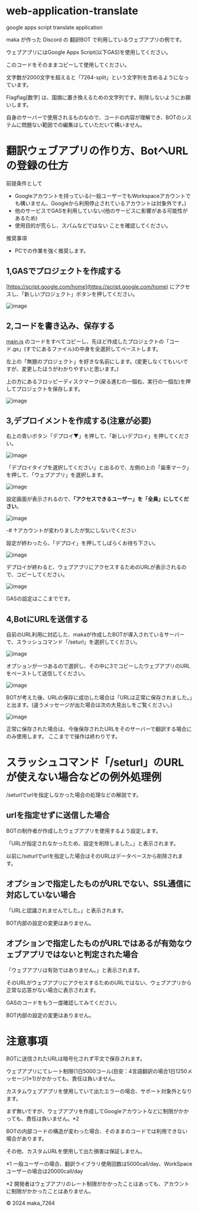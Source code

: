 # web-application-translate
google apps script translate application 

maka が作った Discord の 翻訳BOT で利用しているウェブアプリの例です。

ウェブアプリにはGoogle Apps Script(以下GAS)を使用してください。

このコードをそのままコピーして使用してください。

文字数が2000文字を超えると「7264-split」という文字列を含めるようになっています。

Flagflag[数字] は、国旗に置き換えるための文字列です。削除しないようにお願いします。

自身のサーバーで使用されるものなので、コードの内容が理解でき、BOTのシステムに問題ない範囲での編集はしていただいて構いません。

# 翻訳ウェブアプリの作り方、BotへURLの登録の仕方
前提条件として
- Googleアカウントを持っている(一般ユーザーでもWorkspaceアカウントでも構いません、Googleから利用停止されているアカウントは対象外です。)
- 他のサービスでGASを利用していない(他のサービスに影響がある可能性があるため)
- 使用目的が荒らし、スパムなどではない
ことを確認してください。

推奨事項
- PCでの作業を強く推奨します。

## 1,GASでプロジェクトを作成する
[https://script.google.com/home](https://script.google.com/home) にアクセスし、「新しいプロジェクト」ボタンを押してください。

![image](https://github.com/user-attachments/assets/b6771567-d5d3-483a-8426-f1d260672a74)
## 2,コードを書き込み、保存する
[main.js](https://github.com/makamaika/web-application-translate/blob/main/main.js) のコードをすべてコピーし、先ほど作成したプロジェクトの「コード.gs」(すでにあるファイル)の中身を全選択してペーストします。

左上の「無題のプロジェクト」を好きな名前にします。(変更しなくてもいいですが、変更したほうがわかりやすいと思います。)

上の方にあるフロッピーディスクマーク(戻る進むの一個右、実行の一個左)を押してプロジェクトを保存します。

![image](https://github.com/user-attachments/assets/42b2a93d-acfe-40ea-b5d2-a9b380e06e0c)
## 3,デプロイメントを作成する(注意が必要)
右上の青いボタン「デプロイ▼」を押して、「新しいデプロイ」を押してください。

![image](https://github.com/user-attachments/assets/9c71e42c-b05a-4a4e-9546-28b1f2bc9cca)

「デプロイタイプを選択してください」と出るので、左側の上の「歯車マーク」を押して、「ウェブアプリ」を選択します。

![image](https://github.com/user-attachments/assets/21e1f11d-8ed8-4260-bd19-9231862d96cd)

設定画面が表示されるので、__**「アクセスできるユーザー」を「全員」にしてください**__。

![image](https://github.com/user-attachments/assets/9def56f3-b28d-4614-b403-17d26a8b748a)

-# ↑アカウントが変わりましたが気にしないでください

設定が終わったら、「デプロイ」を押してしばらくお待ち下さい。

![image](https://github.com/user-attachments/assets/75fd96b1-0a2f-4b24-bb6e-ebd94fb1dfdb)

デプロイが終わると、ウェブアプリにアクセスするためのURLが表示されるので、コピーしてください。

![image](https://github.com/user-attachments/assets/a3e126c9-ae5b-4bd1-82a8-f1454b1fb932)

GASの設定はここまでです。
## 4,BotにURLを送信する
自前のURL利用に対応した、makaが作成したBOTが導入されているサーバーで、スラッシュコマンド「/seturl」を選択してください。

![image](https://github.com/user-attachments/assets/e3cca7d9-544b-4537-b859-9df702bd531d)

オプションが一つあるので選択し、その中に3でコピーしたウェブアプリのURLをペーストして送信してください。

![image](https://github.com/user-attachments/assets/dc5c6bbf-ce4f-4ce7-8544-bede370ddffc)

BOTが考えた後、URLの保存に成功した場合は「URLは正常に保存されました。」と出ます。(違うメッセージが出た場合は次の大見出しをご覧ください。)

![image](https://github.com/user-attachments/assets/750cc83b-9eaf-4539-8661-b60b7d56a0a5)

正常に保存された場合は、今後保存されたURLをそのサーバーで翻訳する場合にのみ使用します。
ここまでで操作は終わりです。

# スラッシュコマンド「/seturl」のURLが使えない場合などの例外処理例
/seturlでurlを指定しなかった場合の処理などの解説です。
## urlを指定せずに送信した場合
BOTの制作者が作成したウェブアプリを使用するよう設定します。

「URLが指定されなかったため、設定を削除しました。」と表示されます。

以前に/seturlでurlを指定した場合はそのURLはデータベースから削除されます。
## オプションで指定したものがURLでない、SSL通信に対応していない場合
「URLと認識されませんでした。」と表示されます。

BOT内部の設定の変更はありません。
## オプションで指定したものがURLではあるが有効なウェブアプリではないと判定された場合
「ウェブアプリは有効ではありません。」と表示されます。

そのURLがウェブアプリにアクセスするためのURLではない、ウェブアプリから正常な応答がない場合に表示されます。

GASのコードをもう一度確認してみてください。

BOT内部の設定の変更はありません。

# 注意事項
BOTに送信されたURLは暗号化されず平文で保存されます。

ウェブアプリにてレート制限{1日5000コール(目安：4言語翻訳の場合1日1250メッセージ)*1}がかかっても、責任は負いません。

カスタムウェブアプリを使用していて出たエラーの場合、サポート対象外となります。

まず無いですが、ウェブアプリを作成してGoogleアカウントなどに制限がかかっても、責任は負いません。*2

BOTの内部コードの構造が変わった場合、そのままのコードでは利用できない場合があります。

その他、カスタムURLを使用して出た損害は保証しません。


*1 一般ユーザーの場合、翻訳ライブラリ使用回数は5000call/day、WorkSpaceユーザーの場合は20000call/day

*2 開発者はウェブアプリのレート制限がかかったことはあっても、アカウントに制限がかかったことはありません。

©️ 2024 maka_7264 
